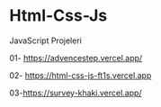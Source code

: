 # Html-Css-Js
JavaScript Projeleri

01- https://advencestep.vercel.app/

02- https://html-css-js-ft1s.vercel.app

03-https://survey-khaki.vercel.app/
